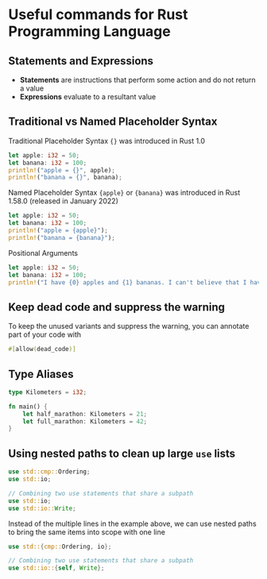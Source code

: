 # Useful commands for Rust Programming Language

## Statements and Expressions

- **Statements** are instructions that perform some action and do not return a value
- **Expressions** evaluate to a resultant value

## Traditional vs Named Placeholder Syntax

Traditional Placeholder Syntax `{}` was introduced in Rust 1.0

```rust
let apple: i32 = 50;
let banana: i32 = 100;
println!("apple = {}", apple);
println!("banana = {}", banana);
```

Named Placeholder Syntax `{apple}` or `{banana}` was introduced in Rust 1.58.0 (released in January 2022)

```rust
let apple: i32 = 50;
let banana: i32 = 100;
println!("apple = {apple}");
println!("banana = {banana}");
```

Positional Arguments

```rust
let apple: i32 = 50;
let banana: i32 = 100;
println!("I have {0} apples and {1} bananas. I can't believe that I have {0} apples", apple, banana);
```

## Keep dead code and suppress the warning

To keep the unused variants and suppress the warning, you can annotate part of your code with

```rust
#[allow(dead_code)]
```

## Type Aliases

```rust
type Kilometers = i32;

fn main() {
    let half_marathon: Kilometers = 21;
    let full_marathon: Kilometers = 42;
}
```

## Using nested paths to clean up large `use` lists

```rust
use std::cmp::Ordering;
use std::io;

// Combining two use statements that share a subpath
use std::io;
use std::io::Write;
```

Instead of the multiple lines in the example above, we can use nested paths to bring the same items into scope with one line

```rust
use std::{cmp::Ordering, io};

// Combining two use statements that share a subpath
use std::io::{self, Write};
```
